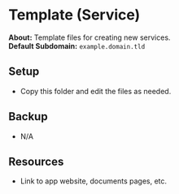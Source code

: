 # Template (Service)

**About:** Template files for creating new services. \
**Default Subdomain:** `example.domain.tld`

## Setup

- Copy this folder and edit the files as needed.

## Backup

- N/A

## Resources

- Link to app website, documents pages, etc.